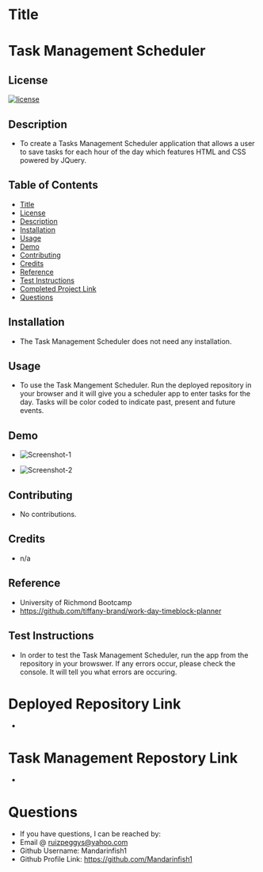 # Title

# Task Management Scheduler

## License

[![license](https://img.shields.io/badge/License-MIT-green)](https://opensource.org/licenses/MIT)

## Description

- To create a Tasks Management Scheduler application that allows a user to save tasks for each hour of the day which features HTML and CSS powered by JQuery.

## Table of Contents

- [Title](#title)
- [License](#license)
- [Description](#description)
- [Installation](#installation)
- [Usage](#usage)
- [Demo](#demo)
- [Contributing](#contributing)
- [Credits](#credits)
- [Reference](#reference)
- [Test Instructions](#test-instructions)
- [Completed Project Link](#completed-project-link)
- [Questions](#questions)

## Installation

- The Task Management Scheduler does not need any installation.

## Usage

- To use the Task Mangement Scheduler. Run the deployed repository in your browser and it will give you a scheduler app to enter tasks for the day. Tasks will be color coded to indicate past, present and future events.

## Demo

- ![Screenshot-1](https://user-images.githubusercontent.com/66844643/229378996-efefae8b-ad1a-4965-acc5-74c7af593d55.png)

- ![Screenshot-2](https://user-images.githubusercontent.com/66844643/229378747-b1e546b5-ac54-4146-9ebb-afa4fe7580b3.png)

## Contributing

- No contributions.

## Credits

- n/a

## Reference

- University of Richmond Bootcamp
- https://github.com/tiffany-brand/work-day-timeblock-planner

## Test Instructions

- In order to test the Task Management Scheduler, run the app from the repository in your browswer. If any errors occur, please check the console. It will tell you what errors are occuring.

# Deployed Repository Link

- 

# Task Management Repostory Link

- 

# Questions

- If you have questions, I can be reached by:
- Email @ ruizpeggys@yahoo.com
- Github Username: Mandarinfish1
- Github Profile Link: https://github.com/Mandarinfish1
